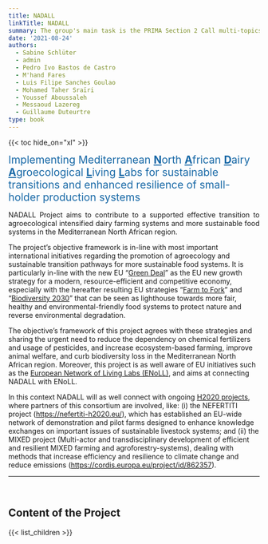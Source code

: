 ```yaml
---
title: NADALL
linkTitle: NADALL
summary: The group's main task is the PRIMA Section 2 Call multi-topics 2021. NADALL, the group's research project pre-proposal in the Mediterranean region, was recently selected for the second phase of the PRIMA Section 2 Call multi-topics 2021.
date: '2021-08-24'
authors:
  - Sabine Schlüter
  - admin
  - Pedro Ivo Bastos de Castro
  - M'hand Fares
  - Luis Filipe Sanches Goulao
  - Mohamed Taher Sraïri
  - Youssef Aboussaleh
  - Messaoud Lazereg
  - Guillaume Duteurtre
type: book
---
```


{{< toc hide_on="xl" >}}

<span style='color:#1768a6; font-size:150%'>Implementing Mediterranean <u>**N**</u>orth <u>**A**</u>frican <u>**D**</u>airy <u>**A**</u>groecological <u>**L**</u>iving <u>**L**</u>abs for sustainable transitions and enhanced resilience of small-holder production systems </span>
<br/>
<p style='text-align: justify;'>NADALL Project aims to contribute to a supported effective transition to agroecological intensified dairy farming systems and more sustainable food systems in the Mediterranean North African region.</p> 

The project’s objective framework is in-line with most important international initiatives regarding the promotion of agroecology and sustainable transition pathways for more sustainable food systems. It is particularly in-line with the new EU “[Green Deal](https://ec.europa.eu/info/strategy/priorities-2019-2024/european-green-deal_en)” as the EU new growth strategy for a modern, resource-efficient and competitive economy, especially with the hereafter resulting EU strategies “[Farm to Fork](https://ec.europa.eu/food/horizontal-topics/farm-fork-strategy_en)” and “[Biodiversity 2030](https://ec.europa.eu/environment/strategy/biodiversity-strategy-2030_en)” that can be seen as lighthouse towards more fair, healthy and environmental-friendly food systems to protect nature and reverse environmental degradation.

The objective’s framework of this project agrees with these strategies and sharing the urgent need to reduce the dependency on chemical fertilizers and usage of pesticides, and increase ecosystem-based farming, improve animal welfare, and curb biodiversity loss in the Mediterranean North African region. Moreover, this project is as well aware of EU initiatives such as the [European Network of Living Labs (ENoLL)](https://enoll.org/), and aims at connecting NADALL with ENoLL. 

In this context NADALL will as well connect with ongoing [H2020 projects](https://ec.europa.eu/programmes/horizon2020/en/h2020-sections-projects), where partners of this consortium are involved, like: (i) the NEFERTITI project (https://nefertiti-h2020.eu/), which has established an EU-wide network of demonstration and pilot farms designed to enhance knowledge exchanges on important issues of sustainable livestock systems; and (ii) the MIXED project (Multi-actor and transdisciplinary development of efficient and resilient MIXED farming and agroforestry-systems), dealing with methods that increase efficiency and resilience to climate change and reduce emissions (https://cordis.europa.eu/project/id/862357).

----

</br>

## Content of the Project 

{{< list_children >}}



